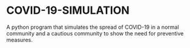 # COVID-19-SIMULATION
A python program that simulates the spread of COVID-19 in a normal community and a cautious community to show the need for preventive measures.
